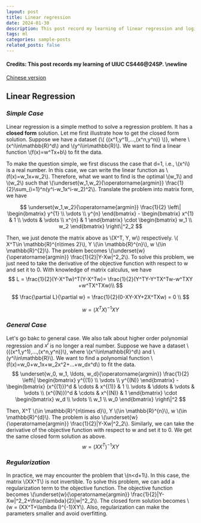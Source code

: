 ```yaml
---
layout: post
title: Linear regression 
date: 2024-01-30 
description: This post record my learning of linear regression and logistic regression.
tags: ml
categories: sample-posts
related_posts: false
---
```


#### Credits: This post records my learning of UIUC CS446@24SP. \newline

[Chinese version](https://blog.csdn.net/George_here/article/details/135913431)



## Linear Regression

### *Simple Case*

Linear regression is a simple method to solve a regression problem. It has a **closed form** solution. Let me first illustrate how to get the closed form solution.
Suppose we have a dataset {\\( \{(x^1,y^1),...,(x^n,y^n)\} \\)}, where \\(x^i\in\mathbb{R}^d\\) and \\(y^i\in\mathbb{R}\\). We want to find a linear function \\(f(x)=w^Tx+b\\) to fit the data. 

To make the question simple, we first discuss the case that d=1, i.e., \\(x^i\\) is a real number. In this case, we can write the linear function as \\(f(x)=w_1x+w_2\\). 
Therefore, what we want to find is the optimal \\(w_1\\) and \\(w_2\\) such that 
\\(\underset{w_1,w_2}{\operatorname{argmin}} \frac{1}{2}\sum_{i=1}^n(y^i-w_1x^i-w_2)^2\\).
Translate the problem into matrix form, we have

$$
\underset{w_1,w_2}{\operatorname{argmin}} \frac{1}{2} \left\| \begin{bmatrix}
y^{1} \\
\vdots \\
y^{n}
\end{bmatrix} - 
\begin{bmatrix}
x^{1} & 1 \\
\vdots & \vdots \\
x^{n} & 1
\end{bmatrix}
\cdot
\begin{bmatrix}
w_1 \\
w_2
\end{bmatrix}
\right\|^2_2
$$

Then, we just denote the matrix above as \\(X^T, Y, w\\) respectively. \\( X^T\in \mathbb{R}^{n\times 2}\\), Y \\(\in \mathbb{R}^{n}\\), w \\(\in \mathbb{R}^{2}\\). The problem becomes \\(\underset{w}{\operatorname{argmin}} \frac{1}{2}\|Y-Xw\|^2_2\\). To solve this problem, we just need to take the derivative of the objective function with respect to w and set it to 0. 
With knowledge of matrix calculus, we have
$$
L = \frac{1}{2}(Y-X^Tw)^T(Y-X^Tw)= \frac{1}{2}(Y^TY-Y^TX^Tw-w^TXY +w^TX^TXw)\\
$$

$$
\frac{\partial L}{\partial w} = \frac{1}{2}(0-XY-XY+2X^TXw) = 0 \\
$$

$$
w = (X^TX)^{-1}XY
$$

### *General Case*
Let's go bakc to general case. We also talk about higher order polynomial regression and $x^i$ is no longer a real number. Suppose we have a dataset \\({(x^1,y^1),...,(x^n,y^n)}\\), where \\(x^i\in\mathbb{R}^d\\) and \\(y^i\in\mathbb{R}\\). We want to find a polynomial function \\(f(x)=w_0+w_1x+w_2x^2+...+w_dx^d\\) to fit the data.
$$
\underset{w_0, w_1, \ldots, w_d}{\operatorname{argmin}} \frac{1}{2} \left\| \begin{bmatrix}
y^{(1)} \\
\vdots \\
y^{(N)}
\end{bmatrix} - 
\begin{bmatrix}
(x^{(1)})^d & \cdots & x^{(1)} & 1 \\
\vdots & \ddots & \vdots & \vdots \\
(x^{(N)})^d & \cdots & x^{(N)} & 1
\end{bmatrix}
\cdot
\begin{bmatrix}
w_d \\
\vdots \\
w_1 \\
w_0
\end{bmatrix}
\right\|^2
$$

Then, X^T \\(\in \mathbb{R}^{n\times d}\\), Y \\(\in \mathbb{R}^{n}\\), w \\(\in \mathbb{R}^{d}\\). The problem is also \\(\underset{w}{\operatorname{argmin}} \frac{1}{2}\|Y-Xw\|^2_2\\).
Similarly, we can take the derivative of the objective function with respect to w and set it to 0. We get the same closed form solution as above.
$$
w = (XX^T)^{-1}XY
$$

### *Regularization*
In practice, we may encounter the problem that \\(n<d+1\\). In this case, the matrix \\(XX^T\\) is not invertible. To solve this problem, we can add a regularization term to the objective function. The objective function becomes \\(\underset{w}{\operatorname{argmin}} \frac{1}{2}\|Y-Xw\|^2_2+\frac{\lambda}{2}\|w\|^2_2\\). The closed form solution becomes \\(w = (XX^T+\lambda I)^{-1}XY\\). Also, regularization can make the parameters smaller and avoid overfitting.  

